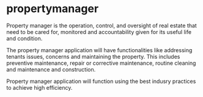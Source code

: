 # propertymanager
Property manager is the operation, control, and oversight of real estate that need to be cared for, monitored and accountability given for its useful life and condition.

The property manager application will have functionalities like addressing tenants issues, concerns and maintaining the property. This includes preventive maintenance, repair or corrective maintenance, routine cleaning and maintenance and construction.

Property manager application will function using the best indusry practices to achieve high efficiency.

